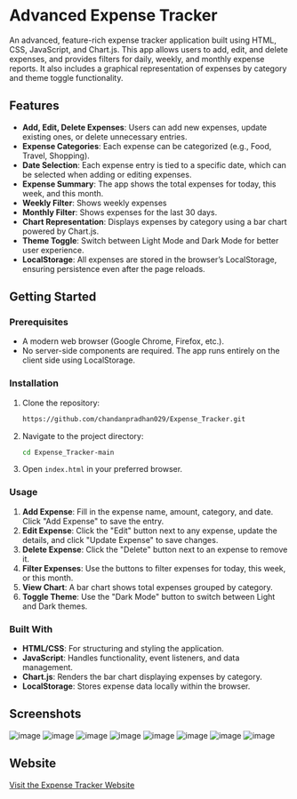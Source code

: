 # Advanced Expense Tracker

An advanced, feature-rich expense tracker application built using HTML, CSS, JavaScript, and Chart.js. This app allows users to add, edit, and delete expenses, and provides filters for daily, weekly, and monthly expense reports. It also includes a graphical representation of expenses by category and theme toggle functionality.

## Features

- **Add, Edit, Delete Expenses**: Users can add new expenses, update existing ones, or delete unnecessary entries.
- **Expense Categories**: Each expense can be categorized (e.g., Food, Travel, Shopping).
- **Date Selection**: Each expense entry is tied to a specific date, which can be selected when adding or editing expenses.
- **Expense Summary**: The app shows the total expenses for today, this week, and this month.
- **Weekly Filter**: Shows weekly expenses
- **Monthly Filter**: Shows expenses for the last 30 days.
- **Chart Representation**: Displays expenses by category using a bar chart powered by Chart.js.
- **Theme Toggle**: Switch between Light Mode and Dark Mode for better user experience.
- **LocalStorage**: All expenses are stored in the browser’s LocalStorage, ensuring persistence even after the page reloads.

## Getting Started

### Prerequisites

- A modern web browser (Google Chrome, Firefox, etc.).
- No server-side components are required. The app runs entirely on the client side using LocalStorage.

### Installation

1. Clone the repository:
    ```bash
    https://github.com/chandanpradhan029/Expense_Tracker.git
    ```
2. Navigate to the project directory:
    ```bash
    cd Expense_Tracker-main
    ```
3. Open `index.html` in your preferred browser.

### Usage

1. **Add Expense**: Fill in the expense name, amount, category, and date. Click "Add Expense" to save the entry.
2. **Edit Expense**: Click the "Edit" button next to any expense, update the details, and click "Update Expense" to save changes.
3. **Delete Expense**: Click the "Delete" button next to an expense to remove it.
4. **Filter Expenses**: Use the buttons to filter expenses for today, this week, or this month.
5. **View Chart**: A bar chart shows total expenses grouped by category.
6. **Toggle Theme**: Use the "Dark Mode" button to switch between Light and Dark themes.



### Built With

- **HTML/CSS**: For structuring and styling the application.
- **JavaScript**: Handles functionality, event listeners, and data management.
- **Chart.js**: Renders the bar chart displaying expenses by category.
- **LocalStorage**: Stores expense data locally within the browser.


## Screenshots

![image](https://github.com/user-attachments/assets/3cc9f144-2b12-4112-92a6-4c380469f2b7)
![image](https://github.com/user-attachments/assets/ab54bfbc-7a30-4d9a-9162-e1f28aacbb56)
![image](https://github.com/user-attachments/assets/e5975552-9282-4497-aa0d-133806ec4e6c)
![image](https://github.com/user-attachments/assets/5f5f7ac1-fa4f-48b6-990b-231ba41ccc1d)
![image](https://github.com/user-attachments/assets/bcb3d59d-01b0-439b-8be7-3846444442e0)
![image](https://github.com/user-attachments/assets/04fa0b41-36dc-495c-be7a-dd3d3350c715)
![image](https://github.com/user-attachments/assets/5c24d32f-12e9-4085-a1fd-29952893b281)
![image](https://github.com/user-attachments/assets/23aca842-7b02-4c36-bbbc-1df41238604c)









## Website
[Visit the Expense Tracker Website](https://chandanpradhan029.github.io/Expense_Tracker/)


